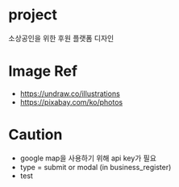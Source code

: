 # project
소상공인을 위한 후원 플랫폼 디자인

# Image Ref
- https://undraw.co/illustrations
- https://pixabay.com/ko/photos

# Caution
- google map을 사용하기 위해 api key가 필요
- type = submit or modal (in business_register)
- test